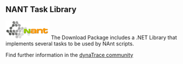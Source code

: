 ## NANT Task Library

![images_community/download/attachments/8651512/icon.png](images_community/download/attachments/8651512/icon.png) The Download Package includes a .NET Library that implements several tasks to be used
by NAnt scripts.


Find further information in the [dynaTrace community](https://community.compuwareapm.com/community/display/DL/NANT+Task+Library)